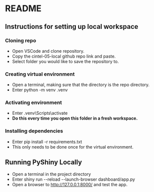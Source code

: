 # README
## Instructions for setting up local workspace
### Cloning repo
- Open VSCode and clone repository.
- Copy the cintel-05-local github repo link and paste.
- Select folder you would like to save the repository to.  
### Creating virtual environment
- Open a terminal, making sure that the directory is the repo directory.
- Enter python -m venv .venv
### Activating environment
- Enter .venv\Scripts\activate
- **Do this every time you open this folder in a fresh workspace.**
### Installing dependencies
- Enter pip install -r requirements.txt  
- This only needs to be done once for the virtual environment.
## Running PyShiny Locally
- Open a terminal in the project directory
- Enter shiny run --reload --launch-browser dashboard/app.py
- Open a browser to http://127.0.0.1:8000/ and test the app.
